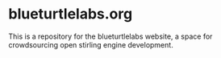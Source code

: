 blueturtlelabs.org
==================

This is a repository for the blueturtlelabs website, a space for crowdsourcing open stirling engine development.
